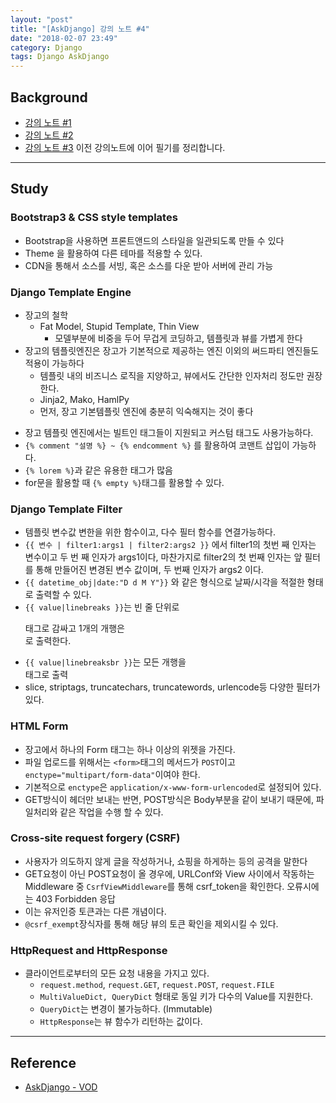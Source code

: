 ```yaml
---
layout: "post"
title: "[AskDjango] 강의 노트 #4"
date: "2018-02-07 23:49"
category: Django
tags: Django AskDjango
---
```


## Background
* [강의 노트 #1](https://kirade.github.io/django/2018/02/01/askdjango-강의-노트-1/)
* [강의 노트 #2](https://kirade.github.io/django/2018/02/01/askdjango-강의-노트-2/)
* [강의 노트 #3](https://kirade.github.io/django/2018/02/01/askdjango-강의-노트-3/)
이전 강의노트에 이어 필기를 정리합니다.

---
## Study

### Bootstrap3 & CSS style templates

* Bootstrap을 사용하면 프론트앤드의 스타일을 일관되도록 만들 수 있다
* Theme 을 활용하여 다른 테마를 적용할 수 있다.
* CDN을 통해서 소스를 서빙, 혹은 소스를 다운 받아 서버에 관리 가능

### Django Template Engine
* 장고의 철학
  - Fat Model, Stupid Template, Thin View
    - 모델부분에 비중을 두어 무겁게 코딩하고, 템플릿과 뷰를 가볍게 한다
* 장고의 템플릿엔진은 장고가 기본적으로 제공하는 엔진 이외의 써드파티 엔진들도 적용이 가능하다
  - 템플릿 내의 비즈니스 로직을 지양하고, 뷰에서도 간단한 인자처리 정도만 권장한다.
  - Jinja2, Mako, HamlPy
  - 먼저, 장고 기본템플릿 엔진에 충분히 익숙해지는 것이 좋다
- 장고 템플릿 엔진에서는 빌트인 태그들이 지원되고 커스텀 태그도 사용가능하다.
- `{% comment "설명 %} ~ {% endcomment %}` 를 활용하여 코맨트 삽입이 가능하다.
- `{% lorem %}`과 같은 유용한 태그가 많음
- for문을 활용할 때 `{% empty %}`태그를 활용할 수 있다.

### Django Template Filter
* 템플릿 변수값 변한을 위한 함수이고, 다수 필터 함수를 연결가능하다.
* `{{ 변수 | filter1:args1 | filter2:args2 }}` 에서 filter1의 첫번 째 인자는 변수이고 두 번 째 인자가 args1이다, 마찬가지로 filter2의 첫 번째 인자는 앞 필터를 통해 만들어진 변경된 변수 값이며, 두 번째 인자가 args2 이다.
* `{{ datetime_obj|date:"D d M Y"}}` 와 같은 형식으로 날짜/시각을 적절한 형태로 출력할 수 있다.
* `{{ value|linebreaks }}`는 빈 줄 단위로 <p> 태그로 감싸고 1개의 개행은 <br>로 출력한다.
* `{{ value|linebreaksbr }}`는 모든 개행을 <br> 태그로 출력
* slice, striptags, truncatechars, truncatewords, urlencode등 다양한 필터가 있다.

### HTML Form
* 장고에서 하나의 Form 태그는 하나 이상의 위젯을 가진다.
* 파일 업로드를 위해서는 `<form>`태그의 메서드가 `POST`이고 `enctype="multipart/form-data"`이여야 한다.
* 기본적으로 `enctype`은 `application/x-www-form-urlencoded`로 설정되어 있다.
* GET방식이 헤더만 보내는 반면, POST방식은 Body부분을 같이 보내기 때문에, 파일처리와 같은 작업을 수행 할 수 있다.

### Cross-site request forgery (CSRF)
* 사용자가 의도하지 않게 글을 작성하거나, 쇼핑을 하게하는 등의 공격을 말한다
* GET요청이 아닌 POST요청이 올 경우에, URLConf와 View 사이에서 작동하는 Middleware 중 `CsrfViewMiddleware`를 통해 csrf_token을 확인한다. 오류시에는 403 Forbidden 응답
* 이는 유저인증 토큰과는 다른 개념이다.
* `@csrf_exempt`장식자를 통해 해당 뷰의 토큰 확인을 제외시킬 수 있다.

### HttpRequest and HttpResponse
* 클라이언트로부터의 모든 요청 내용을 가지고 있다.
  - `request.method`, `request.GET`, `request.POST`, `request.FILE`
  - `MultiValueDict, QueryDict` 형태로 동일 키가 다수의 Value를 지원한다.
  - `QueryDict`는 변경이 불가능하다. (Immutable)
  - `HttpResponse`는 뷰 함수가 리턴하는 값이다.

---
## Reference
* [AskDjango - VOD](https://nomade.kr/vod/django/)

